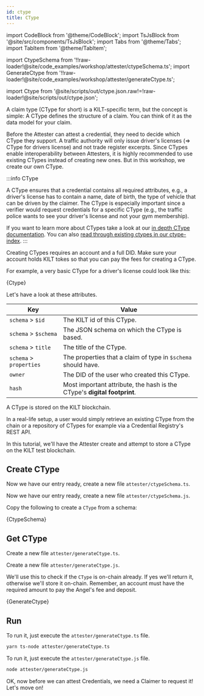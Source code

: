 ```yaml
---
id: ctype
title: CType
---
```


import CodeBlock from '@theme/CodeBlock';
import TsJsBlock from '@site/src/components/TsJsBlock';
import Tabs from '@theme/Tabs';
import TabItem from '@theme/TabItem';

import CtypeSchema from '!!raw-loader!@site/code_examples/workshop/attester/ctypeSchema.ts';
import GenerateCtype from '!!raw-loader!@site/code_examples/workshop/attester/generateCtype.ts';

<!-- Taken from https://github.com/webpack-contrib/raw-loader/issues/91#issuecomment-648830498 -->
import Ctype from '@site/scripts/out/ctype.json.raw!=!raw-loader!@site/scripts/out/ctype.json';

A claim type (CType for short) is a KILT-specific term, but the concept is simple:
A CType defines the structure of a claim.
You can think of it as the data model for your claim.


Before the <span className="label-role attester">Attester</span> can attest a credential, they need to decide which CType they support.
A traffic authority will only issue driver's licenses (=> CType for drivers license) and not trade register excerpts.
Since CTypes enable interoperability between Attesters, it is highly recommended to use existing CTypes instead of creating new ones.
But in this workshop, we create our own CType.

:::info CType

A CType ensures that a credential contains all required attributes, e.g., a driver's license has to contain a name, date of birth, the type of vehicle that can be driven by the claimer.
The CType is especially important since a verifier would request credentials for a specific CType (e.g., the traffic police wants to see your driver's license and not your gym membership).

If you want to learn more about CTypes take a look at our [in depth CType documentation](/docs/concepts/credentials/ctypes).
You can also [read through existing ctypes in our ctype-index](https://github.com/KILTprotocol/ctype-index).
:::

Creating CTypes requires an account and a full DID.
Make sure your account holds KILT tokes so that you can pay the fees for creating a CType.

For example, a very basic CType for a driver's license could look like this:

<CodeBlock className="language-json">
  {Ctype}
</CodeBlock>

Let's have a look at these attributes.

| Key                     | Value                                                                    |
| ----------------------- | ------------------------------------------------------------------------ |
| `schema` > `$id`        | The KILT id of this CType.                                               |
| `schema` > `$schema`    | The JSON schema on which the CType is based.                             |
| `schema` > `title`      | The title of the CType.                                                  |
| `schema` > `properties` | The properties that a claim of type in `$schema` should have.            |
| `owner`                 | The DID of the user who created this CType.                              |
| `hash`                  | Most important attribute, the hash is the CType's **digital footprint**. |

A CType is stored on the KILT blockchain.

In a real-life setup, a user would simply retrieve an existing CType from the chain or a repository of CTypes for example via a Credential Registry's REST API.

In this tutorial, we'll have the <span className="label-role attester">Attester</span> create and attempt to store a CType on the KILT test blockchain.

## Create CType

<Tabs groupId="ts-js-choice">
  <TabItem value='ts' label='Typescript' default>

  Now we have our entry ready, create a new file `attester/ctypeSchema.ts`.

  </TabItem>
  <TabItem value='js' label='Javascript'>

  Now we have our entry ready, create a new file `attester/ctypeSchema.js`.

  </TabItem>
</Tabs>

Copy the following to create a `CType` from a schema:

<TsJsBlock>
  {CtypeSchema}
</TsJsBlock>

## Get CType

<Tabs groupId="ts-js-choice">
  <TabItem value='ts' label='Typescript' default>

  Create a new file `attester/generateCtype.ts`.

  </TabItem>
  <TabItem value='js' label='Javascript'>

  Create a new file `attester/generateCtype.js`.

  </TabItem>
</Tabs>

We'll use this to check if the `CType` is on-chain already.
If yes we'll return it, otherwise we'll store it on-chain.
Remember, an account must have the required amount to pay the Angel's fee and deposit.

<TsJsBlock>
  {GenerateCtype}
</TsJsBlock>

## Run

<Tabs groupId="ts-js-choice">
  <TabItem value='ts' label='Typescript' default>

  To run it, just execute the `attester/generateCtype.ts` file.

  ```bash
  yarn ts-node attester/generateCtype.ts
  ```

  </TabItem>
  <TabItem value='js' label='Javascript' default>

  To run it, just execute the `attester/generateCtype.js` file.

  ```bash
  node attester/generateCtype.js
  ```

  </TabItem>
</Tabs>

OK, now before we can attest Credentials, we need a <span className="label-role claimer">Claimer</span> to request it! Let's move on!
